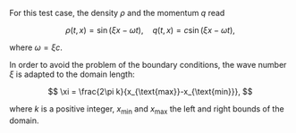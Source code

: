 For this test case, the density $\rho$ and the momentum $q$ read

$$
\rho(t, x) = \sin(\xi x - \omega t),
\quad
q(t, x) = c \sin(\xi x - \omega t),
$$

where $\omega = \xi c$.

In order to avoid the problem of the boundary conditions, the wave number $\xi$ is adapted to the domain length:

$$
\xi = \frac{2\pi k}{x_{\text{max}}-x_{\text{min}}},
$$

where $k$ is a positive integer, $x_{\text{min}}$ and $x_{\text{max}}$ the left and right bounds of the domain.
